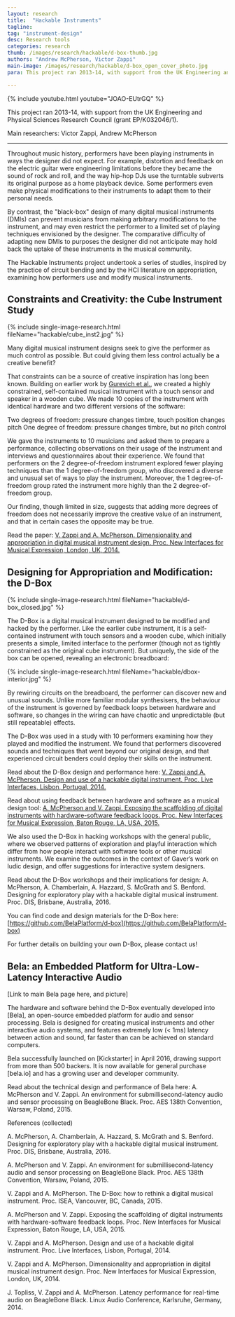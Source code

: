 ```yaml
---
layout: research
title:  "Hackable Instruments"
tagline:
tag: "instrument-design"
desc: Research tools
categories: research
thumb: /images/research/hackable/d-box-thumb.jpg
authors: "Andrew McPherson, Victor Zappi"
main-image: /images/research/hackable/d-box_open_cover_photo.jpg
para: This project ran 2013-14, with support from the UK Engineering and Physical Sciences Research Council (grant EP/K032046/1).

---
```


{% include youtube.html youtube="JOAO-EUtrGQ" %}

This project ran 2013-14, with support from the UK Engineering and Physical Sciences Research Council (grant EP/K032046/1).

Main researchers: Victor Zappi, Andrew McPherson

----

Throughout music history, performers have been playing instruments in ways the designer did not expect. For example, distortion and feedback on the electric guitar were engineering limitations before they became the sound of rock and roll, and the way hip-hop DJs use the turntable subverts its original purpose as a home playback device. Some performers even make physical modifications to their instruments to adapt them to their personal needs.

By contrast, the "black-box" design of many digital musical instruments (DMIs) can prevent musicians from making arbitrary modifications to the instrument, and may even restrict the performer to a limited set of playing techniques envisioned by the designer. The comparative difficulty of adapting new DMIs to purposes the designer did not anticipate may hold back the uptake of these instruments in the musical community.

The Hackable Instruments project undertook a series of studies, inspired by the practice of circuit bending and by the HCI literature on appropriation, examining how performers use and modify musical instruments.

## Constraints and Creativity: the Cube Instrument Study

{% include single-image-research.html fileName="hackable/cube_inst2.jpg" %}

Many digital musical instrument designs seek to give the performer as much control as possible. But could giving them less control actually be a creative benefit?

That constraints can be a source of creative inspiration has long been known. Building on earlier work by [Gurevich et al.](http://www.nime.org/proceedings/2010/nime2010_106.pdf), we created a highly constrained, self-contained musical instrument with a touch sensor and speaker in a wooden cube. We made 10 copies of the instrument with identical hardware and two different versions of the software:

Two degrees of freedom: pressure changes timbre, touch position changes pitch
One degree of freedom: pressure changes timbre, but no pitch control

We gave the instruments to 10 musicians and asked them to prepare a performance, collecting observations on their usage of the instrument and interviews and questionnaires about their experience. We found that performers on the 2 degree-of-freedom instrument explored fewer playing techniques than the 1 degree-of-freedom group, who discovered a diverse and unusual set of ways to play the instrument. Moreover, the 1 degree-of-freedom group rated the instrument more highly than the 2 degree-of-freedom group.

Our finding, though limited in size, suggests that adding more degrees of freedom does not necessarily improve the creative value of an instrument, and that in certain cases the opposite may be true.

Read the paper:  [V. Zappi and A. McPherson. Dimensionality and appropriation in digital musical instrument design. Proc. New Interfaces for Musical Expression, London, UK, 2014.](http://www.eecs.qmul.ac.uk/~andrewm/zappi_nime2014.pdf)

## Designing for Appropriation and Modification: the D-Box

{% include single-image-research.html fileName="hackable/d-box_closed.jpg" %}

The D-Box is a digital musical instrument designed to be modified and hacked by the performer. Like the earlier cube instrument, it is a self-contained instrument with touch sensors and a wooden cube, which initially presents a simple, limited interface to the performer (though not as tightly constrained as the original cube instrument). But uniquely, the side of the box can be opened, revealing an electronic breadboard:

{% include single-image-research.html fileName="hackable/dbox-interior.jpg" %}

By rewiring circuits on the breadboard, the performer can discover new and unusual sounds. Unlike more familiar modular synthesisers, the behaviour of the instrument is governed by feedback loops between hardware and software, so changes in the wiring can have chaotic and unpredictable (but still repeatable) effects.

The D-Box was used in a study with 10 performers examining how they played and modified the instrument. We found that performers discovered sounds and techniques that went beyond our original design, and that experienced circuit benders could deploy their skills on the instrument. 

Read about the D-Box design and performance here: [V. Zappi and A. McPherson. Design and use of a hackable digital instrument. Proc. Live Interfaces, Lisbon, Portugal, 2014.](https://www.eecs.qmul.ac.uk/~andrewm/zappi_icli14.pdf)

Read about using feedback between hardware and software as a musical design tool: [A. McPherson and V. Zappi. Exposing the scaffolding of digital instruments with hardware-software feedback loops. Proc. New Interfaces for Musical Expression, Baton Rouge, LA, USA, 2015.](https://nime2015.lsu.edu/proceedings/258/0258-paper.pdf) 

We also used the D-Box in hacking workshops with the general public, where we observed patterns of exploration and playful interaction which differ from how people interact with software tools or other musical instruments. We examine the outcomes in the context of Gaver’s work on ludic design, and offer suggestions for interactive system designers.

Read about the D-Box workshops and their implications for design: A. McPherson, A. Chamberlain, A. Hazzard, S. McGrath and S. Benford. Designing for exploratory play with a hackable digital musical instrument. Proc. DIS, Brisbane, Australia, 2016.

You can find code and design materials for the D-Box here: [https://github.com/BelaPlatform/d-box](https://github.com/BelaPlatform/d-box)

For further details on building your own D-Box, please contact us!

## Bela: an Embedded Platform for Ultra-Low-Latency Interactive Audio

[Link to main Bela page here, and picture]

The hardware and software behind the D-Box eventually developed into [Bela], an open-source embedded platform for audio and sensor processing. Bela is designed for creating musical instruments and other interactive audio systems, and features extremely low (< 1ms) latency between action and sound, far faster than can be achieved on standard computers.

Bela successfully launched on [Kickstarter] in April 2016, drawing support from more than 500 backers. It is now available for general purchase [bela.io] and has a growing user and developer community.

Read about the technical design and performance of Bela here: A. McPherson and V. Zappi. An environment for submillisecond-latency audio and sensor processing on BeagleBone Black. Proc. AES 138th Convention, Warsaw, Poland, 2015.


References (collected)

A. McPherson, A. Chamberlain, A. Hazzard, S. McGrath and S. Benford. Designing for exploratory play with a hackable digital musical instrument. Proc. DIS, Brisbane, Australia, 2016.

A. McPherson and V. Zappi. An environment for submillisecond-latency audio and sensor processing on BeagleBone Black. Proc. AES 138th Convention, Warsaw, Poland, 2015.

 V. Zappi and A. McPherson. The D-Box: how to rethink a digital musical instrument. Proc. ISEA, Vancouver, BC, Canada, 2015.

A. McPherson and V. Zappi. Exposing the scaffolding of digital instruments with hardware-software feedback loops. Proc. New Interfaces for Musical Expression, Baton Rouge, LA, USA, 2015. 

V. Zappi and A. McPherson. Design and use of a hackable digital instrument. Proc. Live Interfaces, Lisbon, Portugal, 2014.

 V. Zappi and A. McPherson. Dimensionality and appropriation in digital musical instrument design. Proc. New Interfaces for Musical Expression, London, UK, 2014. 

J. Topliss, V. Zappi and A. McPherson. Latency performance for real-time audio on BeagleBone Black. Linux Audio Conference, Karlsruhe, Germany, 2014.
 
